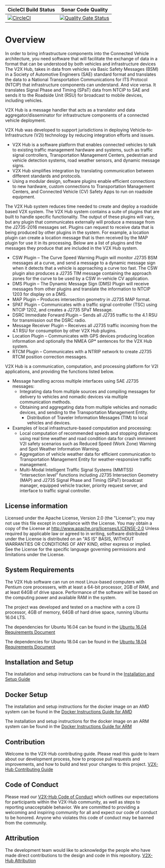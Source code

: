 | CicleCI Build Status | Sonar Code Quality |
|----------------------|---------------------|
[![CircleCI](https://circleci.com/gh/usdot-fhwa-OPS/V2X-Hub.svg?style=svg)](https://circleci.com/gh/usdot-fhwa-OPS/V2X-Hub) | [![Quality Gate Status](https://sonarcloud.io/api/project_badges/measure?project=usdot-fhwa-ops_V2X-Hub&metric=alert_status)](https://sonarcloud.io/dashboard?id=usdot-fhwa-ops_V2X-Hub) |

# Overview
In order to bring infrastructure components into the Connected Vehicle architecture, you need software that will facilitate the exchange of data in a format that can be understood by both vehicles and infrastructure devices The V2X Hub, takes in data from vehicles via Basic Safety Messages (BSM) in a Society of Automotive Engineers (SAE) standard format and translates the data to a National Transportation Communications for ITS Protocol (NTCIP) that infrastructure components can understand.  And vice versa.   It translates Signal Phase and Timing (SPaT) data from NTCIP to SAE and sends it to the Roadside Unit (RSU) for broadcast to mobile devices, including vehicles. 

V2X Hub is a message handler that acts as a translator and data aggregator/disseminator for infrastructure components of a connected vehicle deployment. 

V2X Hub was developed to support jurisdictions in deploying Vehicle-to-Infrastructure (V2I) technology by reducing integration efforts and issues.
* V2X Hub is a software platform that enables connected vehicles to talk to existing traffic management hardware and systems, such as traffic signal controllers, Transportation Management Centers, pedestrian and vehicle detection systems, road weather sensors, and dynamic message signs.
* V2X Hub simplifies integration by translating communication between different standards and protocols.
* Using a modular design, software plugins enable efficient connections to new hardware, custom connections to Transportation Management Centers, and Connected Vehicle (CV) Safety Apps to run on roadside equipment.

The V2X Hub system reduces time needed to create and deploy a roadside based V2X system.  The V2X Hub system contains a suite of plugins that are built to handle specific functionality.  The output of these plugins will vary, but any plugin that communicates externally will produce a message from the J2735-2016 messages set.  Plugins can request to receive data that is being produced by other plugins in the system.  For example, a location plugin can create a location message that is then received by the MAP plugin for use it in its processing.  Below are a list of plugins and the messages they produce that are included in the V2X Hub system.

* CSW Plugin – The Curve Speed Warning Plugin will monitor J2735 BSM messages at a curve, and send a message to a dynamic message sign when it detects that a vehicle is approaching a curve too fast.  The CSW plugin also produces a J2735 TIM message containing the approach zones for the curve to be used by a CSW in-vehicle CV application.
* DMS Plugin – The Dynamic Message Sign (DMS) Plugin will receive messages from other plugins and translate the information to NTCIP 1203 for display on a DMS.
* MAP Plugin – Produces intersection geometry in J2735 MAP format.
* SPAT Plugin – Communicates with a traffic signal controller (TSC) using NTCIP 1202, and creates a J2735 SPaT Message.
* DSRC Immediate Forward Plugin – Sends all J2735 traffic to the 4.1 RSU for transmission out the DSRC radio.
* Message Receiver Plugin – Receives all J2735 traffic incoming from the 4.1 RSU for consumption by other V2X Hub plugins.
* Location Plugin – Communicates with GPS devices producing location information and optionally the NMEA GP* sentences for the V2X Hub system. 
* RTCM Plugin – Communicates with a NTRIP network to create J2735 RTCM position correction messages.

V2X Hub is a communication, computation, and processing platform for V2I applications, and providing the functions listed below.

* Message handling across multiple interfaces using SAE J2735 messages:
	* Integrating data from multiple sources and compiling messages for delivery to vehicles and nomadic devices via multiple communication methods.
	* Obtaining and aggregating data from multiple vehicles and nomadic devices, and sending to the Transportation Management Entity.
        * Distribution of Traveler Information Messages (TIM) to local vehicles and devices.
* Examples of local infrastructure-based computation and processing:
	* Local computation of recommended speeds and stopping distances using real time weather and road condition data for crash imminent V2I safety scenarios such as Reduced Speed (Work Zone) Warning and Spot Weather Information Warning.
	* Aggregation of vehicle weather data for efficient communication to Transportation Management Entity for weather-responsive traffic management.
	* Multi-Modal Intelligent Traffic Signal Systems (MMITSS) “intersection level” functions including J2735 Intersection Geometry (MAP) and J2735 Signal Phase and Timing (SPaT) broadcast manager, equipped vehicle tracker, priority request server, and interface to traffic signal controller.


## License information
Licensed under the Apache License, Version 2.0 (the "License"); you may not use this file except in compliance with the License. You may obtain a copy of the License at http://www.apache.org/licenses/LICENSE-2.0 Unless required by applicable law or agreed to in writing, software distributed under the License is distributed on an "AS IS" BASIS, WITHOUT WARRANTIES OR CONDITIONS OF ANY KIND, either express or implied. See the License for the specific language governing permissions and limitations under the License.


## System Requirements
The V2X Hub software can run on most Linux-based computers with Pentium core processers, with at least a 64-bit processor, 2GB of RAM, and at least 64GB of drive space. Performance of the software will be based on the computing power and available RAM in the system.  

The project was developed and tested on a machine with a core i3 processor, 4GB of memory, 64GB of hard drive space, running Ubuntu 16.04 LTS.

The dependencies for Ubuntu 16.04 can be found in the [Ubuntu 16.04 Requirements Document](docs/Ubuntu_16.04_Requirements.md)

The dependencies for Ubuntu 18.04 can be found in the [Ubuntu 18.04 Requirements Document](docs/Ubuntu_18.04_Requirements.md)


## Installation and Setup
The installation and setup instructions can be found in the [Installation and Setup Guide](docs/Installation_and_Setup.md)

## Docker Setup

The installation and setup instructions for the docker image on an AMD system can be found in the [Docker Instructions Guide for AMD](docs/Docker_Instructions_AMD.md)

The installation and setup instructions for the docker image on an ARM system can be found in the [Docker Instructions Guide for ARM](docs/Docker_Instructions_ARM.md)

## Contribution
Welcome to the V2X-Hub contributing guide. Please read this guide to learn about our development process, how to propose pull requests and improvements, and how to build and test your changes to this project. [V2X-Hub Contributing Guide](Contributing.md) 

## Code of Conduct 
Please read our [V2X-Hub Code of Conduct](Code_of_Conduct.md) which outlines our expectations for participants within the V2X-Hub community, as well as steps to reporting unacceptable behavior. We are committed to providing a welcoming and inspiring community for all and expect our code of conduct to be honored. Anyone who violates this code of conduct may be banned from the community.

## Attribution
The development team would like to acknowledge the people who have made direct contributions to the design and code in this repository. [V2X-Hub Attribution](ATTRIBUTION.txt) 
